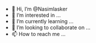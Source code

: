 - 👋 Hi, I’m @Nasimlasker
- 👀 I’m interested in ...
- 🌱 I’m currently learning ...
- 💞️ I’m looking to collaborate on ...
- 📫 How to reach me ...

<!---
Nasimlasker/Nasimlasker is a ✨ special ✨ repository because its `README.md` (this file) appears on your GitHub profile.
You can click the Preview link to take a look at your changes.
--->
